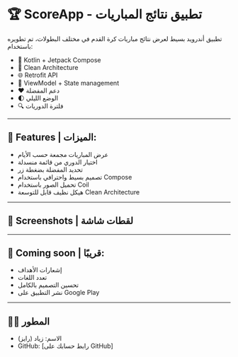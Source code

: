 # 🏆 ScoreApp - تطبيق نتائج المباريات

تطبيق أندرويد بسيط لعرض نتائج مباريات كرة القدم في مختلف البطولات، تم تطويره باستخدام:
- 🧱 Kotlin + Jetpack Compose
- 🌱 Clean Architecture
- 🌐 Retrofit API
- 🧪 ViewModel + State management
- ❤️ دعم المفضلة
- 🌓 الوضع الليلي
- 🔍 فلترة الدوريات

---

## 🚀 Features | الميزات:

- عرض المباريات مجمعة حسب الأيام
- اختيار الدوري من قائمة منسدلة
- تحديد المفضلة بضغطة زر
- تصميم بسيط واحترافي باستخدام Compose
- تحميل الصور باستخدام Coil
- هيكل نظيف قابل للتوسعة Clean Architecture

---

## 📸 Screenshots | لقطات شاشة


---

## 🔧 Coming soon | قريبًا:

- إشعارات الأهداف
- تعدد اللغات
- تحسين التصميم بالكامل
- نشر التطبيق على Google Play

---

## 👨‍💻 المطور

- الاسم: زياد (رايز)
- GitHub: [رابط حسابك على GitHub]



